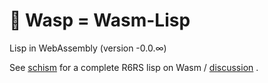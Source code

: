 # 🐝 Wasp = Wasm-Lisp

Lisp in WebAssembly (version -0.0.∞)

See [schism](https://github.com/google/schism) for a complete R6RS lisp on Wasm / [discussion](https://news.ycombinator.com/item?id=16488605) .